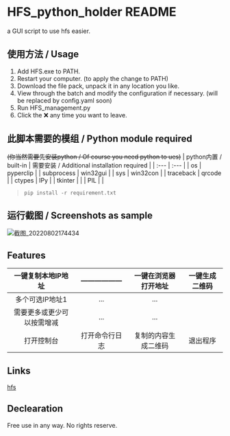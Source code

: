 # HFS_python_holder README
a GUI script to use hfs easier.

## 使用方法 / Usage
1. Add HFS.exe to PATH.
2. Restart your computer. (to apply the change to PATH)
3. Download the file pack, unpack it in any location you like.
4. View through the batch and modify the configuration if necessary. (will be replaced by config.yaml soon)
5. Run HFS_management.py
6. Click the ❌ any time you want to leave.

## 此脚本需要的模组 / Python module required
~~(你当然需要先安装python / Of course you need python to ues)~~
| python内置 / built-in | 需要安装 / Additional installation required |
| :--- | :--- |
| os | pyperclip |
| subprocess | win32gui |
| sys | win32con |
| traceback | qrcode |
| ctypes | IPy |
| tkinter |  |
| PIL |  |

> ```batch
> pip install -r requirement.txt
> ```

## 运行截图 / Screenshots as sample
![截图_20220802174434](https://user-images.githubusercontent.com/53437291/182345015-8a69455e-fd51-47b8-bccc-e4ecdbbf03b9.png)

## Features
| 一键复制本地IP地址 | ——————  | 一键在浏览器打开地址 | 一键生成二维码 |
|  :----:  | :----:  | :----:  | :----:  |
| 多个可选IP地址1 | ... | ... |
| 需要更多或更少可以按需增减 | ... | ... |
| 打开控制台 | 打开命令行日志 | 复制的内容生成二维码 | 退出程序 |

## Links
[hfs](https://github.com/rejetto/hfs)

## Declearation
Free use in any way. No rights reserve.
